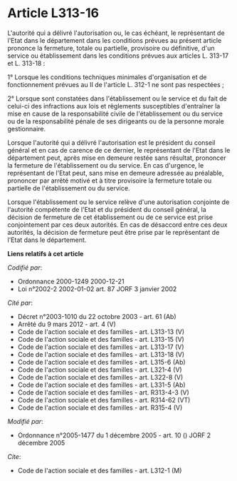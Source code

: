 # Article L313-16

L'autorité qui a délivré l'autorisation ou, le cas échéant, le représentant de l'Etat dans le département dans les conditions
prévues au présent article prononce la fermeture, totale ou partielle, provisoire ou définitive, d'un service ou
établissement dans les conditions prévues aux articles L. 313-17 et L. 313-18 :

1° Lorsque les conditions techniques minimales d'organisation et de fonctionnement prévues au II de l'article L. 312-1 ne
sont pas respectées ;

2° Lorsque sont constatées dans l'établissement ou le service et du fait de celui-ci des infractions aux lois et règlements
susceptibles d'entraîner la mise en cause de la responsabilité civile de l'établissement ou du service ou de la
responsabilité pénale de ses dirigeants ou de la personne morale gestionnaire.

Lorsque l'autorité qui a délivré l'autorisation est le président du conseil général et en cas de carence de ce dernier, le
représentant de l'Etat dans le département peut, après mise en demeure restée sans résultat, prononcer la fermeture de
l'établissement ou du service. En cas d'urgence, le représentant de l'Etat peut, sans mise en demeure adressée au préalable,
prononcer par arrêté motivé et à titre provisoire la fermeture totale ou partielle de l'établissement ou du service.

Lorsque l'établissement ou le service relève d'une autorisation conjointe de l'autorité compétente de l'Etat et du président
du conseil général, la décision de fermeture de cet établissement ou de ce service est prise conjointement par ces deux
autorités. En cas de désaccord entre ces deux autorités, la décision de fermeture peut être prise par le représentant de
l'Etat dans le département.

**Liens relatifs à cet article**

_Codifié par_:

  - Ordonnance 2000-1249 2000-12-21
  - Loi n°2002-2 2002-01-02 art. 87 JORF 3 janvier 2002

_Cité par_:

  - Décret n°2003-1010 du 22 octobre 2003 - art. 61 (Ab)
  - Arrêté du 9 mars 2012 - art. 4 (V)
  - Code de l'action sociale et des familles - art. L313-13 (V)
  - Code de l'action sociale et des familles - art. L313-15 (V)
  - Code de l'action sociale et des familles - art. L313-17 (V)
  - Code de l'action sociale et des familles - art. L313-18 (V)
  - Code de l'action sociale et des familles - art. L315-6 (Ab)
  - Code de l'action sociale et des familles - art. L321-4 (V)
  - Code de l'action sociale et des familles - art. L322-8 (V)
  - Code de l'action sociale et des familles - art. L331-5 (Ab)
  - Code de l'action sociale et des familles - art. R313-4-3 (V)
  - Code de l'action sociale et des familles - art. R314-62 (VT)
  - Code de l'action sociale et des familles - art. R315-4 (V)

_Modifié par_:

  - Ordonnance n°2005-1477 du 1 décembre 2005 - art. 10 () JORF 2 décembre 2005

_Cite_:

  - Code de l'action sociale et des familles - art. L312-1 (M)

